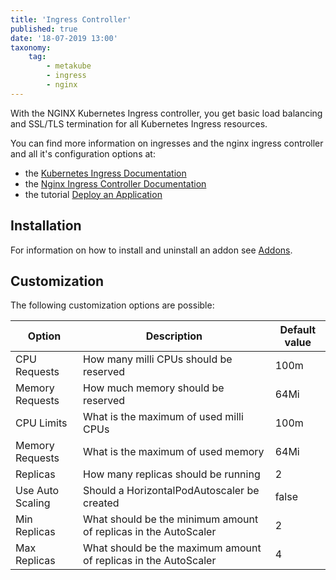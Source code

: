 ```yaml
---
title: 'Ingress Controller'
published: true
date: '18-07-2019 13:00'
taxonomy:
    tag:
        - metakube
        - ingress
        - nginx
---
```


With the NGINX Kubernetes Ingress controller, you get basic load balancing and SSL/TLS termination for all Kubernetes Ingress resources.

You can find more information on ingresses and the nginx ingress controller and all it's configuration options at:

* the [Kubernetes Ingress Documentation](https://kubernetes.io/docs/concepts/services-networking/ingress/)
* the [Nginx Ingress Controller Documentation](https://kubernetes.github.io/ingress-nginx/user-guide/nginx-configuration/)
* the tutorial [Deploy an Application](../../03.Tutorials/16.deploy-an-application/default.en.md)

## Installation

For information on how to install and uninstall an addon see [Addons](../default.en.md).

## Customization

The following customization options are possible:

| Option | Description | Default value |
| ------ | ----------- | ------------- |
| CPU Requests | How many milli CPUs should be reserved | 100m |
| Memory Requests | How much memory should be reserved | 64Mi |
| CPU Limits | What is the maximum of used milli CPUs | 100m |
| Memory Requests | What is the maximum of used memory | 64Mi |
| Replicas | How many replicas should be running | 2 |
| Use Auto Scaling | Should a HorizontalPodAutoscaler be created | false |
| Min Replicas | What should be the minimum amount of replicas in the AutoScaler | 2 |
| Max Replicas | What should be the maximum amount of replicas in the AutoScaler | 4 |
